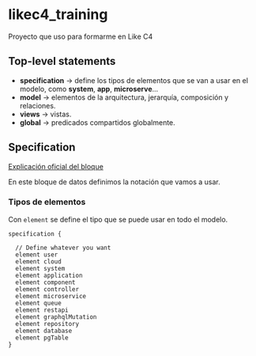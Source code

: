#  likec4_training

Proyecto que uso para formarme en Like C4

## Top-level statements

 - **specification** -> define los tipos de elementos que se van a usar en el modelo, como **system**, **app**, **microserve**...
 - **model** -> elementos de la arquitectura, jerarquía, composición y relaciones.
 - **views** -> vistas.
 - **global** -> predicados compartidos globalmente.

## Specification

[Explicación oficial del bloque](https://likec4.dev/dsl/specification/)

En este bloque de datos definimos la notación que vamos a usar.

### Tipos de elementos

Con `element` se define el tipo que se puede usar en todo el modelo.

    specification {
    
      // Define whatever you want
      element user
      element cloud
      element system
      element application
      element component
      element controller
      element microservice
      element queue
      element restapi
      element graphqlMutation
      element repository
      element database
      element pgTable
    }

